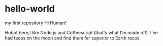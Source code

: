 # hello-world

my first repository
Hi Human!

Hubot here,I like Node.js and Coffeescript (that's what I'm made of!).
I've had tacos on the moon and find them far superior to Earth racos.
